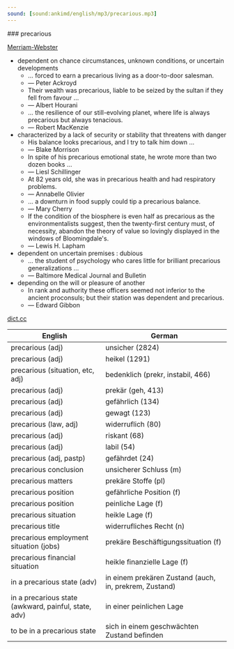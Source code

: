 ```yaml
---
sound: [sound:ankimd/english/mp3/precarious.mp3]
---
```


\### precarious

[Merriam-Webster](https://www.merriam-webster.com/dictionary/precarious)

- dependent on chance circumstances, unknown conditions, or uncertain developments
    - … forced to earn a precarious living as a door-to-door salesman.
    - — Peter Ackroyd
    - Their wealth was precarious, liable to be seized by the sultan if they fell from favour …
    - — Albert Hourani
    - … the resilience of our still-evolving planet, where life is always precarious but always tenacious.
    - — Robert MacKenzie
- characterized by a lack of security or stability that threatens with danger
    - His balance looks precarious, and I try to talk him down …
    - — Blake Morrison
    - In spite of his precarious emotional state, he wrote more than two dozen books …
    - — Liesl Schillinger
    - At 82 years old, she was in precarious health and had respiratory problems.
    - — Annabelle Olivier
    - … a downturn in food supply could tip a precarious balance.
    - — Mary Cherry
    - If the condition of the biosphere is even half as precarious as the environmentalists suggest, then the twenty-first century must, of necessity, abandon the theory of value so lovingly displayed in the windows of Bloomingdale's.
    - — Lewis H. Lapham
- dependent on uncertain premises : dubious
    - … the student of psychology who cares little for brilliant precarious generalizations …
    - — Baltimore Medical Journal and Bulletin
- depending on the will or pleasure of another
    - In rank and authority these officers seemed not inferior to the ancient proconsuls; but their station was dependent and precarious.
    - — Edward Gibbon

[dict.cc](https://www.dict.cc/precarious)

| English        | German       |
| -------------- | ------------ |
| precarious (adj) | unsicher (2824) |
| precarious (adj) | heikel (1291) |
| precarious (situation, etc, adj) | bedenklich (prekr, instabil, 466) |
| precarious (adj) | prekär (geh, 413) |
| precarious (adj) | gefährlich (134) |
| precarious (adj) | gewagt (123) |
| precarious (law, adj) | widerruflich (80) |
| precarious (adj) | riskant (68) |
| precarious (adj) | labil (54) |
| precarious (adj, pastp) | gefährdet (24) |
| precarious conclusion | unsicherer Schluss (m) |
| precarious matters | prekäre Stoffe (pl) |
| precarious position | gefährliche Position (f) |
| precarious position | peinliche Lage (f) |
| precarious situation | heikle Lage (f) |
| precarious title | widerrufliches Recht (n) |
| precarious employment situation (jobs) | prekäre Beschäftigungssituation (f) |
| precarious financial situation | heikle finanzielle Lage (f) |
| in a precarious state (adv) | in einem prekären Zustand (auch, in, prekrem, Zustand) |
| in a precarious state (awkward, painful, state, adv) | in einer peinlichen Lage |
| to be in a precarious state | sich in einem geschwächten Zustand befinden |
